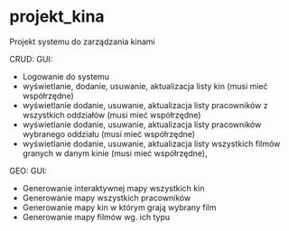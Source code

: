 # projekt_kina
Projekt systemu do zarządzania kinami

CRUD: 
GUI:   
- Logowanie do systemu
- wyświetlanie, dodanie, usuwanie, aktualizacja listy kin (musi mieć współrzędne)
- wyświetlanie dodanie, usuwanie, aktualizacja listy pracowników z wszystkich oddziałów 
(musi mieć współrzędne)
- wyświetlanie dodanie, usuwanie, aktualizacja listy pracowników wybranego oddziału (musi 
mieć współrzędne)
- wyświetlanie dodanie, usuwanie, aktualizacja listy wszystkich filmów granych w danym kinie 
(musi mieć współrzędne), 

GEO: 
GUI:
- Generowanie interaktywnej mapy wszystkich kin
- Generowanie mapy wszystkich pracowników
- Generowanie mapy kin w którym grają wybrany film
- Generowanie mapy filmów wg. ich typu


